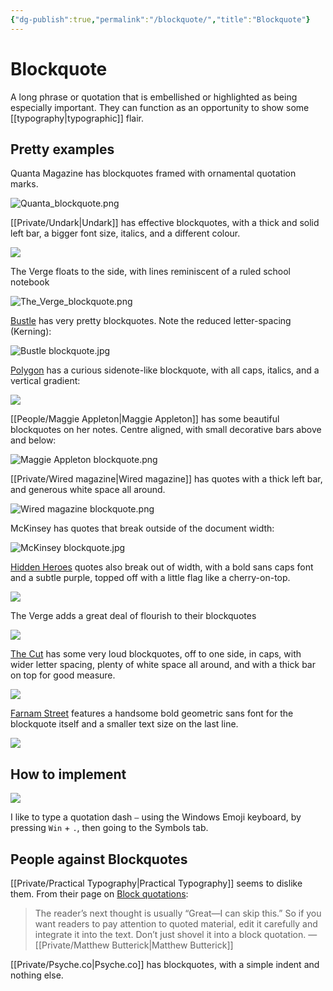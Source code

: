 ```yaml
---
{"dg-publish":true,"permalink":"/blockquote/","title":"Blockquote"}
---
```



# Blockquote

A long phrase or quotation that is embellished or highlighted as being especially important. They can function as an opportunity to show some [[typography\|typographic]] flair.

## Pretty examples


Quanta Magazine has blockquotes framed with ornamental quotation marks.

![Quanta_blockquote.png](/img/user/Embeds/Quanta_blockquote.png)

[[Private/Undark\|Undark]] has effective blockquotes, with a thick and solid left bar, a bigger font size, italics, and a different colour.

![](/img/user/Vaults/quartz/content/notes/images/undark_blockquote.jpg)

The Verge floats to the side, with lines reminiscent of a ruled school notebook

![The_Verge_blockquote.png](/img/user/Embeds/The_Verge_blockquote.png)

[Bustle](https://www.bustle.com/wellness/overcoming-burnout-self-care?ref=refind) has very pretty blockquotes. Note the reduced letter-spacing (Kerning):

![Bustle blockquote.jpg](/img/user/Vaults/quartz/content/notes/images/Bustle%20blockquote.jpg)

[Polygon](https://www.polygon.com/23025632/metaverse-mmo-ending) has a curious sidenote-like blockquote, with all caps, italics, and a vertical gradient:

![](/img/user/Vaults/quartz/content/notes/images/Polygon_side_quote.jpg)

[[People/Maggie Appleton\|Maggie Appleton]] has some beautiful blockquotes on her notes. Centre aligned, with small decorative bars above and below:

![Maggie Appleton blockquote.png](/img/user/Vaults/quartz/content/notes/images/Maggie%20Appleton%20blockquote.png)

[[Private/Wired magazine\|Wired magazine]] has quotes with a thick left bar, and generous white space all around.

![Wired magazine blockquote.png](/img/user/Vaults/quartz/content/notes/images/Wired%20magazine%20blockquote.png)

McKinsey has quotes that break outside of the document width:

![McKinsey blockquote.jpg](/img/user/Vaults/quartz/content/notes/images/McKinsey%20blockquote.jpg)

[Hidden Heroes](https://hiddenheroes.netguru.com/douglas-engelbart) quotes also break out of width, with a bold sans caps font and a subtle purple, topped off with a little flag like a cherry-on-top.

![](https://pbs.twimg.com/media/Fb2f0dSVsAAJKxE?format=jpg&name=4096x4096)

The Verge adds a great deal of flourish to their blockquotes

![](/img/user/Vaults/quartz/content/notes/images/theverge_blockquote.jpg)

[The Cut](https://www.thecut.com/article/meghan-markle-profile-interview.html) has some very loud blockquotes, off to one side, in caps, with wider letter spacing, plenty of white space all around, and with a thick bar on top for good measure.

![](/img/user/Vaults/quartz/content/notes/images/thecut_blockquote.jpg)

[Farnam Street](https://fs.blog/munger-worldly-wisdom/?ref=refind) features a handsome bold geometric sans font for the blockquote itself and a smaller text size on the last line.

![](/img/user/Vaults/quartz/content/notes/images/farnamstreet_blockquote.jpg)

## How to implement

![](/img/user/Vaults/quartz/content/notes/images/windows10_emoji_keyboard_symbols.jpg)

I like to type a quotation dash `—` using the Windows Emoji keyboard, by pressing `Win` + `.`, then going to the Symbols tab.

## People against Blockquotes

[[Private/Practical Typography\|Practical Typography]] seems to dislike them. From their page on [Block quotations](https://practicaltypography.com/block-quotations.html):

> The reader’s next thought is usually “Great—I can skip this.” So if you want readers to pay attention to quoted material, edit it carefully and integrate it into the text. Don’t just shovel it into a block quotation.
> —[[Private/Matthew Butterick\|Matthew Butterick]]

[[Private/Psyche.co\|Psyche.co]] has blockquotes, with a simple indent and nothing else.

